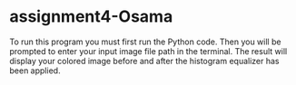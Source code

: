# assignment4-Osama

To run this program you must first run the Python code. Then you will be prompted to enter your input image file path in the terminal. The result will display your colored image before and after the histogram equalizer has been applied.
